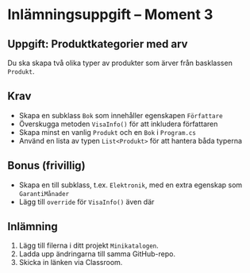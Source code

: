 # Inlämningsuppgift – Moment 3

## Uppgift: Produktkategorier med arv

Du ska skapa två olika typer av produkter som ärver från basklassen `Produkt`.

## Krav

- Skapa en subklass `Bok` som innehåller egenskapen `Författare`
- Överskugga metoden `VisaInfo()` för att inkludera författaren
- Skapa minst en vanlig `Produkt` och en `Bok` i `Program.cs`
- Använd en lista av typen `List<Produkt>` för att hantera båda typerna

## Bonus (frivillig)

- Skapa en till subklass, t.ex. `Elektronik`, med en extra egenskap som `GarantiMånader`
- Lägg till `override` för `VisaInfo()` även där

## Inlämning

1. Lägg till filerna i ditt projekt `Minikatalogen`.
2. Ladda upp ändringarna till samma GitHub-repo.
3. Skicka in länken via Classroom.